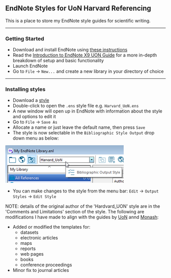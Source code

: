 ## EndNote Styles for UoN Harvard Referencing
This is a place to store my EndNote style guides for scientific writing.


---
### Getting Started
- Download and install EndNote using [these instructions](https://libguides.newcastle.edu.au/endnote)
- Read the [Introduction to EndNote X9 UON Guide](https://libguides.newcastle.edu.au/ld.php?content_id=47051325) for a more in-depth breakdown of setup and basic functionality
- Launch EndNote
- Go to `File` → `New...` and create a new library in your directory of choice


---
### Installing styles
- Download a [style](https://github.com/laidlaw42/uon-referencing-guides/styles/)
- Double-click to open the `.ens` style file e.g. `Harvard_UoN.ens`
- A new window will open up in EndNote with information about the style and options to edit it
- Go to `File` → `Save As`
- Allocate a name or just leave the default name, then press `Save`
- The style is now selectable in the `Bibliographic Style Output` drop down menu as below:

![Bibliographic Style Output](https://raw.githubusercontent.com/laidlaw42/uon-referencing-guides/main/images/EN_bos.png)

- You can make changes to the style from the menu bar: `Edit` → `Output Styles` → `Edit Style`

NOTE: details of the original author of the 'Hardvard_UON' style are in the 'Comments and Limitations' section of the style.
The following are modifications I have made to align with the guides by [UoN](https://libguides.newcastle.edu.au/referencing/harvard) annd [Monash](https://guides.lib.monash.edu/c.php?g=219786&p=1454230):
- Added or modified the templates for:
  - datasets
  - electronic articles
  - maps
  - reports
  - web pages
  - books
  - conference proceedings
- Minor fix to journal articles
